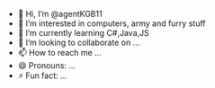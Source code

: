 - 👋 Hi, I’m @agentKGB11
- 👀 I’m interested in computers, army and furry stuff 
- 🌱 I’m currently learning C#,Java,JS
- 💞️ I’m looking to collaborate on ...
- 📫 How to reach me ...
- 😄 Pronouns: ...
- ⚡ Fun fact: ...

<!---
agentKGB11/agentKGB11 is a ✨ special ✨ repository because its `README.md` (this file) appears on your GitHub profile.
You can click the Preview link to take a look at your changes.
--->
